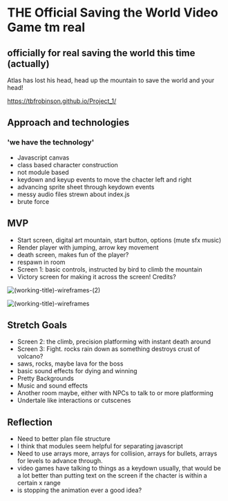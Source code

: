 # THE Official Saving the World Video Game tm real
## officially for real saving the world this time (actually)

Atlas has lost his head, head up the mountain to save the world and your head!

https://tbfrobinson.github.io/Project_1/

## Approach and technologies
### 'we have the technology'
- Javascript canvas
- class based character construction
- not module based
- keydown and keyup events to move the chacter left and right
- advancing sprite sheet through keydown events
- messy audio files strewn about index.js
- brute force


## MVP
- Start screen, digital art mountain, start button, options (mute sfx music)
- Render player  with jumping, arrow key movement
- death screen, makes fun of the player?
- respawn in room
- Screen 1: basic controls, instructed by bird to climb the mountain
- Victory screen for making it across the screen! Credits?

![(working-title)-wireframes-(2)](https://user-images.githubusercontent.com/118223189/204980504-bbab173a-01d1-4369-bb7d-6a5b7dc9b9cb.png)

![(working-title)-wireframes](https://user-images.githubusercontent.com/118223189/204980484-7e4b7110-f0bd-495e-bafb-9dedb0c81fa0.png)

## Stretch Goals
- Screen 2: the climb, precision platforming with instant death around
- Screen 3: Fight. rocks rain down as something destroys crust of volcano? 
- saws, rocks, maybe lava for the boss
- basic sound effects for dying and winning
- Pretty Backgrounds
- Music and sound effects
- Another room maybe, either with NPCs to talk to or more platforming
- Undertale like interactions or cutscenes


## Reflection 
- Need to better plan file structure
- I think that modules seem helpful for separating javascript
- Need to use arrays more, arrays for collision, arrays for bullets, arrays for levels to advance through.
- video games have talking to things as a keydown usually, that would be a lot better than putting text on the screen if the chacter is within a certain x range
- is stopping the animation ever a good idea?

